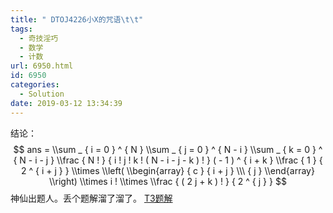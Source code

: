 ```yaml
---
title: " DTOJ4226小X的咒语\t\t"
tags:
  - 奇技淫巧
  - 数学
  - 计数
url: 6950.html
id: 6950
categories:
  - Solution
date: 2019-03-12 13:34:39
---
```


结论： $$ ans = \\sum _ { i = 0 } ^ { N } \\sum _ { j = 0 } ^ { N - i } \\sum _ { k = 0 } ^ { N - i - j } \\frac { N ! } { i ! j ! k ! ( N - i - j - k ) ! } ( - 1 ) ^ { i + k } \\frac { 1 } { 2 ^ { i + j } } \\times \\left( \\begin{array} { c } { i + j } \\\ { j } \\end{array} \\right) \\times i ! \\times \\frac { ( 2 j + k ) ! } { 2 ^ { j } } $$ 神仙出题人。丢个题解溜了溜了。 [T3题解](http://www.dtenomde.com/wp-content/uploads/2019/03/T3题解.pdf)